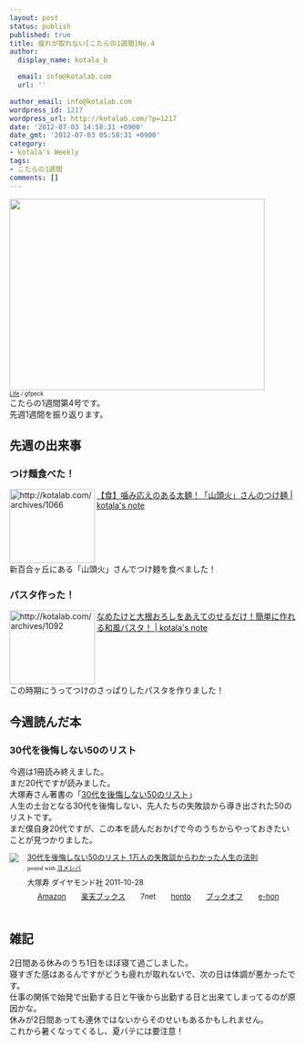 ```yaml
---
layout: post
status: publish
published: true
title: 疲れが取れない[こたらの1週間]No.4
author:
  display_name: kotala_b

  email: info@kotalab.com
  url: ''

author_email: info@kotalab.com
wordpress_id: 1217
wordpress_url: http://kotalab.com/?p=1217
date: '2012-07-03 14:58:31 +0900'
date_gmt: '2012-07-03 05:58:31 +0900'
category:
- kotala's Weekly
tags:
- こたらの1週間
comments: []
---
```

<p><a href="http://kotalab.com/wp-content/uploads/weekly_120703.jpg" target="_blank"><img src="http://kotalab.com/wp-content/uploads/weekly_120703.jpg" alt="" title="weekly_120703" width="448" height="336" class="alignnone size-full wp-image-1221" /></a><br /><span style="font-size:10px;"><a href="http://www.flickr.com/photos/wespeck/4574733303/" target="_blank">Life</a> / gfpeck</span><br />
こたらの1週間第4号です。<br />
先週1週間を振り返ります。<br />
<!--more--></p>
<h2>先週の出来事</h2>
<h3>つけ麺食べた！</h3>
<p><a href="http://kotalab.com/ramen-santoka" target="_blank"><img title="【食】噛み応えのある太麺！「山頭火」さんのつけ麺 | kotala's note" src="http://capture.heartrails.com/150x130/1341292888406?http://kotalab.com/archives/ramen-santoka" alt="http://kotalab.com/archives/1066" width="150" height="130" align="left" /></a><a href="http://kotalab.com/ramen-santoka" title="【食】噛み応えのある太麺！「山頭火」さんのつけ麺" target="_blank">【食】噛み応えのある太麺！「山頭火」さんのつけ麺 | kotala's note</a><br style="clear:both;" />新百合ヶ丘にある「山頭火」さんでつけ麺を食べました！</p>
<h3>パスタ作った！</h3>
<p><a href="http://kotalab.com/pasta-nametake-oroshi" target="_blank"><img title="なめたけと大根おろしをあえてのせるだけ！簡単に作れる和風パスタ！ | kotala's note" src="http://capture.heartrails.com/150x130/1341292878845?http://kotalab.com/pasta-nametake-oroshi" alt="http://kotalab.com/archives/1092" width="150" height="130" align="left" /></a><a href="http://kotalab.com/pasta-nametake-oroshi" title="なめたけと大根おろしをあえてのせるだけ！簡単に作れる和風パスタ！" target="_blank">なめたけと大根おろしをあえてのせるだけ！簡単に作れる和風パスタ！ | kotala's note</a><br style="clear:both;" />この時期にうってつけのさっぱりしたパスタを作りました！</p>
<h2>今週読んだ本</h2>
<h3>30代を後悔しない50のリスト</h3>
<p>今週は1冊読み終えました。<br />
まだ20代ですが読みました。<br />
大塚寿さん著書の「<a href="http://www.amazon.co.jp/exec/obidos/asin/4478016615/same-22/" title="アマゾン" target="_blank">30代を後悔しない50のリスト</a>」<br />
人生の土台となる30代を後悔しない、先人たちの失敗談から導き出された50のリストです。<br />
まだ僕自身20代ですが、この本を読んだおかげで今のうちからやっておきたいことが見つかりました。</p>
<div class="booklink-box" style="text-align:left;padding-bottom:20px;font-size:small;/zoom: 1;overflow: hidden;">
<div class="booklink-image" style="float:left;margin:0 15px 10px 0;"><a href="http://www.amazon.co.jp/exec/obidos/asin/4478016615/same-22/" name="booklink" rel="nofollow" target="_blank"><img src="http://ecx.images-amazon.com/images/I/41F8pxugpIL._SL160_.jpg" style="border: none;" /></a></div>
<div class="booklink-info" style="line-height:120%;/zoom: 1;overflow: hidden;">
<div class="booklink-name" style="margin-bottom:10px;line-height:120%"><a href="http://www.amazon.co.jp/exec/obidos/asin/4478016615/same-22/" rel="nofollow" name="booklink" target="_blank">30代を後悔しない50のリスト 1万人の失敗談からわかった人生の法則</a>
<div class="booklink-powered-date" style="font-size:8pt;margin-top:5px;font-family:verdana;line-height:120%">posted with <a href="http://yomereba.com" target="_blank">ヨメレバ</a></div>
</div>
<div class="booklink-detail" style="margin-bottom:5px;">大塚寿 ダイヤモンド社 2011-10-28    </div>
<div class="booklink-link2" style="margin-top:10px;">
<div class="shoplinkamazon" style="display:inline;margin-right:5px;background: url('http://img.yomereba.com/tam_y.gif') 0 0 no-repeat;padding: 2px 0 2px 18px;white-space: nowrap;"><a href="http://www.amazon.co.jp/exec/obidos/asin/4478016615/same-22/" rel="nofollow" target="_blank" title="アマゾン" >Amazon</a></div>
<div class="shoplinkrakuten" style="display:inline;margin-right:5px;background: url('http://img.yomereba.com/tam_y.gif') 0 -50px no-repeat;padding: 2px 0 2px 18px;white-space: nowrap;"><a href="http://hb.afl.rakuten.co.jp/hgc/0fa7afc8.bbfc196a.0fa7afc9.d56c38f1/?pc=http%3A%2F%2Fbooks.rakuten.co.jp%2Frb%2F11369123%2F%3Fscid%3Daf_ich_link_urltxt%26m%3Dhttp%3A%2F%2Fm.rakuten.co.jp%2Fev%2Fbook%2F" rel="nofollow" target="_blank" title="楽天ブックス" >楽天ブックス</a></div>
<div class="shoplinkseven" style="display:inline;margin-right:5px;background: url('http://img.yomereba.com/tam_y.gif') 0 -100px no-repeat;padding: 2px 0 2px 18px;white-space: nowrap;"><span class="removed_link" title="http://click.linksynergy.com/fs-bin/click?id=d2yYUp776R4&amp;subid=&amp;offerid=197738.1&amp;type=10&amp;tmpid=1787&amp;RD_PARM1=http%253A%252F%252Fwww.7netshopping.jp%252Fbooks%252Fsearch_result%252F%253Fctgy%253Dbooks%2526code%253D4478016615">7net</span></div>
<div class="shoplinkbk1" style="display:inline;margin-right:5px;background: url('http://img.yomereba.com/tam_y.gif') 0 -150px no-repeat;padding: 2px 0 2px 18px;white-space: nowrap;"><a href="http://ck.jp.ap.valuecommerce.com/servlet/referral?sid=2967684&pid=881104827&vc_url=http%3A%2F%2Fhonto.jp%2Fnetstore%2Fsearch_021_104478016615.html%3Fsrchf%3D1%26srchGnrNm%3D1" target="_blank" title="bk1" >honto</a></div>
<div class="shoplinkbookoff" style="display:inline;margin-right:5px;background: url('http://img.yomereba.com/tam_y.gif') 0 -200px no-repeat;padding: 2px 0 2px 18px;white-space: nowrap;"><a href="http://click.linksynergy.com/fs-bin/click?id=d2yYUp776R4&subid=&offerid=169505.1&type=10&tmpid=3677&RD_PARM1=http%253A%252F%252Fwww.bookoffonline.co.jp%252Fdisplay%252FL001%252Cbg%253D12%252Cq%253D9784478016619" rel="nofollow" target="_blank" title="ブックオフオンライン" >ブックオフ</a></div>
<div class="shoplinkehon" style="display:inline;margin-right:5px;background: url('http://img.yomereba.com/tam_y.gif') 0 -250px no-repeat;padding: 2px 0 2px 18px;white-space: nowrap;"><a href="http://ck.jp.ap.valuecommerce.com/servlet/referral?sid=2967684&pid=881104827&vc_url=http%3A%2F%2Fwww.e-hon.ne.jp%2Fbec%2FSA%2FDetail%3FrefISBN%3D4478016615" target="_blank" title="e-hon" >e-hon</a></div>
</div>
</div>
</div>
<h2>雑記</h2>
<p>2日間ある休みのうち1日をほぼ寝て過ごしました。<br />
寝すぎた感はあるんですがどうも疲れが取れないで、次の日は体調が悪かったです。<br />
仕事の関係で始発で出勤する日と午後から出勤する日と出来てしまってるのが原因かな。<br />
休みが2日間あっても連休ではないからそのせいもあるかもしれません。<br />
これから暑くなってくるし、夏バテには要注意！</p>

